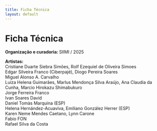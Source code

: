 ```yaml
---
title: Ficha Técnica
layout: default
---
```


<div class="container-fluid">
  <div class="row">
<div class="ficha-tecnica col-sm-10">
  <h1>Ficha Técnica</h1>
  <p><b>Organização e curadoria: </b>SIIMI / 2025
</p>

<p>
    <b>Artistas:</b><br>
    <span>
     Cristiane Duarte Siebra Simões, Rolf Ezequiel de Oliveira Simoes<br>
     Edgar Silveira Franco (Ciberpajé), Diogo Pereira Soares<br>
     Miguel Alonso A. Carvalho<br>	
     Luiza Helena Guimarães, Marlus Mendonça Silva Araújo, Ana Claudia da Cunha, Marcio Hirokazu Shimabukuro<br>
     Jorge Ferreira Franco<br>
     Ivan Soares David <br>
     Daniel Tomàs Marquina (ESP)<br>
     Helena Hernández-Acuaviva, Emiliano González Herrer (ESP)<br>
     Karen Neme Mendes Caetano, Lynn Carone<br>
     Fabio FON<br>
     Rafael Silva da Costa<br>
    </span>
</p>
 
</div>
</div>
</div>


